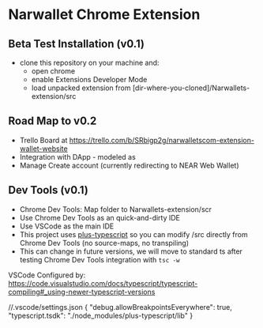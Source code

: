 # Narwallet Chrome Extension 

## Beta Test Installation (v0.1)

* clone this repository on your machine and:
  * open chrome
  * enable Extensions Developer Mode
  * load unpacked extension from [dir-where-you-cloned]/Narwallets-extension/src


## Road Map to v0.2
* Trello Board at https://trello.com/b/SRbigp2g/narwalletscom-extension-wallet-website
* Integration with DApp - modeled as 
* Manage Create account (currently redirecting to NEAR Web Wallet)


## Dev Tools (v0.1)

* Chrome Dev Tools: Map folder to Narwallets-extension/scr
* Use Chrome Dev Tools as an quick-and-dirty IDE
* Use VSCode as the main IDE
* This project uses [plus-typescript](github.com/luciotato/plus-typescript) so you can modify /src directly from Chrome Dev Tools (no source-maps, no transpiling)
* This can change in future versions, we will move to standard ts after testing Chrome Dev Tools integration with `tsc -w`

VSCode Configured by: https://code.visualstudio.com/docs/typescript/typescript-compiling#_using-newer-typescript-versions

//.vscode/settings.json
{
    "debug.allowBreakpointsEverywhere": true,
    "typescript.tsdk": "./node_modules/plus-typescript/lib"
}
